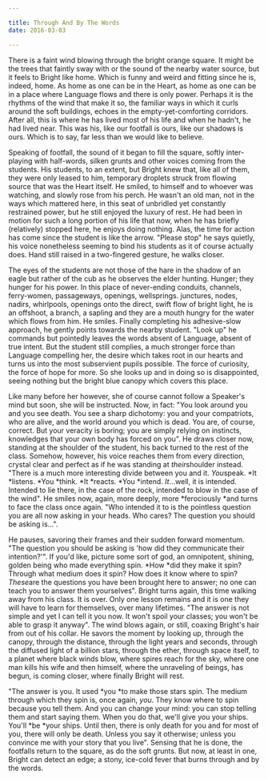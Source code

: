 ```yaml
---

title: Through And By The Words
date: 2016-03-03

---
```


There is a faint wind blowing through the bright orange square. It might be the trees that faintly sway with or the sound of the nearby water source, but it feels to Bright like home. Which is funny and weird and fitting since he is, indeed, home. As home as one can be in the Heart, as home as one can be in a place where Language flows and there is only power. Perhaps it is the rhythms of the wind that make it so, the familiar ways in which it curls around the soft buildings, echoes in the empty-yet-comforting corridors. After all, this is where he has lived most of his life and when he hadn't, he had lived near. This was his, like our footfall is ours, like our shadows is ours. Which is to say, far less than we would like to believe.

Speaking of footfall, the sound of it began to fill the square, softly inter-playing with half-words, silken grunts and other voices coming from the students. His students, to an extent, but Bright knew that, like all of them, they were only leased to him, temporary droplets struck from flowing source that was the Heart itself. He smiled, to himself and to whoever was watching, and slowly rose from his perch. He wasn't an old man, not in the ways which mattered here, in this seat of unbridled yet constantly restrained power, but he still enjoyed the luxury of rest. He had been in motion for such a long portion of his life that now, when he has briefly (relatively) stopped here, he enjoys doing nothing. Alas, the time for action has come since the student is like the arrow. "Please stop" he says quietly, his voice nonetheless seeming to bind his students as it of course actually does. Hand still raised in a two-fingered gesture, he walks closer.

The eyes of the students are not those of the hare in the shadow of an eagle but rather of the cub as he observes the elder hunting. Hunger; they hunger for his power. In this place of never-ending conduits, channels, ferry-women, passageways, openings, wellsprings. junctures, nodes, nadirs, whirlpools, openings onto the direct, swift flow of bright light, he is an offshoot, a branch, a sapling and they are a mouth hungry for the water which flows from him. He smiles. Finally completing his adhesive-slow approach, he gently points towards the nearby student. "Look up" he commands but pointedly leaves the words absent of Language, absent of true intent. But the student still complies, a much stronger force than Language compelling her, the desire which takes root in our hearts and turns us into the most subservient pupils possible. The force of curiosity, the force of hope for more. So she looks up and in doing so is disappointed, seeing nothing but the bright blue canopy which covers this place.

Like many before her however, she of course cannot follow a Speaker's mind but soon, she will be instructed. Now, in fact: "You look around you and you see death. You see a sharp dichotomy: you and your compatriots, who are alive, and the world around you which is dead. You are, of course, correct. But your veracity is boring; you are simply relying on instincts, knowledges that your own body has forced on you". He draws closer now, standing at the shoulder of the student, his back turned to the rest of the class. Somehow, however, his voice reaches them from every direction, crystal clear and perfect as if he was standing at *their*shoulder instead. "There is a much more interesting divide between you and it. *You*speak. *It *listens. *You *think. *It *reacts. *You *intend. *It*...well, it is intended. Intended to lie there, in the case of the rock, intended to blow in the case of the wind". He smiles now, again, more deeply, more *ferociously  *and turns to face the class once again. "Who intended it to is the pointless question you are all now asking in your heads. Who cares? The question you should be asking is...".

He pauses, savoring their frames and their sudden forward momentum. "The question you should be asking is 'how did they communicate their intention?'". If you'd like, picture some sort of god, an omnipotent, shining, golden being who made everything spin. *How *did they make it spin? Through what medium does it spin? How does it know where to spin? *These*are the questions you have been brought here to answer; no one can teach you to answer them yourselves". Bright turns again, this time walking away from his class. It is over. Only one lesson remains and it is one they will have to learn for themselves, over many lifetimes. "The answer is not simple and yet I can tell it you now. It won't spoil your classes; you won't be able to grasp it anyway". The wind blows again, or still, coaxing Bright's hair from out of his collar. He savors the moment by looking up, through the canopy, through the distance, through the light years and seconds, through the diffused light of a billion stars, through the ether, through space itself, to a planet where black winds blow, where spires reach for the sky, where one man kills his wife and then himself, where the unraveling of beings, has begun, is coming closer, where finally Bright will rest.

"The answer is you. It used *you *to make those stars spin. The medium through which they spin is, once again, *you*. They know where to spin because you tell them. And you can change your mind: you can stop telling them and start saying them. When you do that, we'll give you your ships. You'll *be *your ships. Until then, there is only death for you and for most of you, there will only be death. Unless you say it otherwise; unless you convince me with your story that you live". Sensing that he is done, the footfalls return to the square, as do the soft grunts. But now, at least in one, Bright can detect an edge; a stony, ice-cold fever that burns through and by the words.